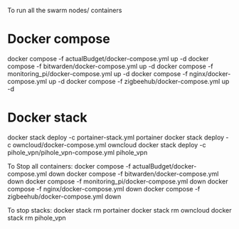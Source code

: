To run all the swarm nodes/ containers
# Docker compose
docker compose -f actualBudget/docker-compose.yml up -d
docker compose -f bitwarden/docker-compose.yml up -d
docker compose -f monitoring_pi/docker-compose.yml up -d
docker compose -f nginx/docker-compose.yml up -d
docker compose -f zigbeehub/docker-compose.yml up -d

# Docker stack
docker stack deploy -c portainer-stack.yml portainer
docker stack deploy -c owncloud/docker-compose.yml owncloud
docker stack deploy -c pihole_vpn/pihole_vpn-compose.yml pihole_vpn

To Stop all containers:
docker compose -f actualBudget/docker-compose.yml down
docker compose -f bitwarden/docker-compose.yml down
docker compose -f monitoring_pi/docker-compose.yml down
docker compose -f nginx/docker-compose.yml down
docker compose -f zigbeehub/docker-compose.yml down

To stop stacks:
docker stack rm portainer
docker stack rm owncloud
docker stack rm pihole_vpn
